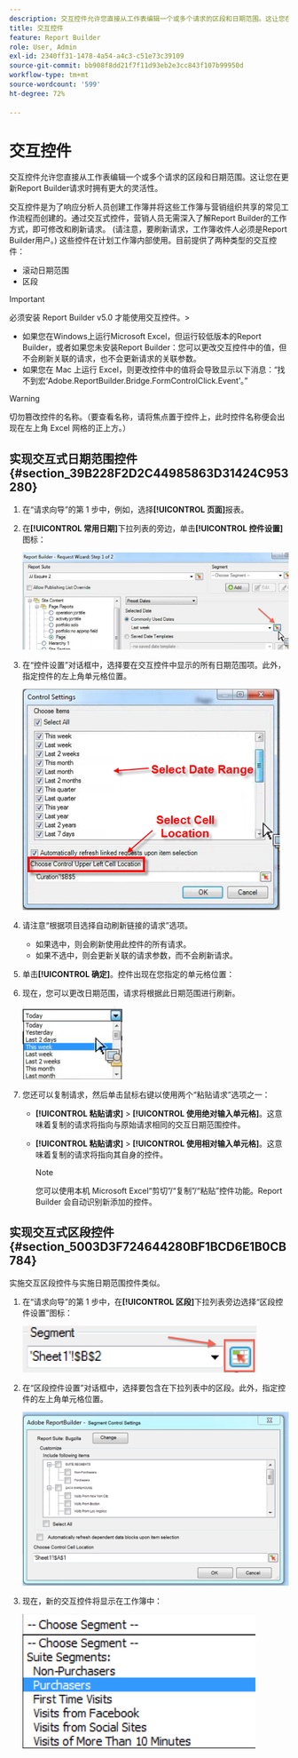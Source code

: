 ```yaml
---
description: 交互控件允许您直接从工作表编辑一个或多个请求的区段和日期范围。这让您在更新Report Builder请求时拥有更大的灵活性。
title: 交互控件
feature: Report Builder
role: User, Admin
exl-id: 2340ff31-1478-4a54-a4c3-c51e73c39109
source-git-commit: bb908f8dd21f7f11d93eb2e3cc843f107b99950d
workflow-type: tm+mt
source-wordcount: '599'
ht-degree: 72%

---
```


# 交互控件

交互控件允许您直接从工作表编辑一个或多个请求的区段和日期范围。这让您在更新Report Builder请求时拥有更大的灵活性。

交互控件是为了响应分析人员创建工作簿并将这些工作簿与营销组织共享的常见工作流程而创建的。通过交互式控件，营销人员无需深入了解Report Builder的工作方式，即可修改和刷新请求。 (请注意，要刷新请求，工作簿收件人必须是Report Builder用户。) 这些控件在计划工作簿内部使用。目前提供了两种类型的交互控件：

* 滚动日期范围
* 区段

>[!IMPORTANT]
>
>必须安装 Report Builder v5.0 才能使用交互控件。>
>* 如果您在Windows上运行Microsoft Excel，但运行较低版本的Report Builder，或者如果您未安装Report Builder：您可以更改交互控件中的值，但不会刷新关联的请求，也不会更新请求的关联参数。
>* 如果您在 Mac 上运行 Excel，则更改控件中的值将会导致显示以下消息：“找不到宏‘Adobe.ReportBuilder.Bridge.FormControlClick.Event’。”
>

>[!WARNING]
>
>切勿篡改控件的名称。（要查看名称，请将焦点置于控件上，此时控件名称便会出现在左上角 Excel 网格的正上方。）

## 实现交互式日期范围控件 {#section_39B228F2D2C44985863D31424C953280}

1. 在“请求向导”的第 1 步中，例如，选择&#x200B;**[!UICONTROL 页面]**&#x200B;报表。
1. 在&#x200B;**[!UICONTROL 常用日期]**&#x200B;下拉列表的旁边，单击&#x200B;**[!UICONTROL 控件设置]**&#x200B;图标：

   ![“请求向导：第1步”屏幕截图，突出显示“控件设置”图标。](assets/date_range_control.png)

1. 在“控件设置”对话框中，选择要在交互控件中显示的所有日期范围项。此外，指定控件的左上角单元格位置。

   ![显示选定日期范围项和左上角单元格位置的屏幕截图。](assets/control_settings.png)

1. 请注意“根据项目选择自动刷新链接的请求”选项。

   * 如果选中，则会刷新使用此控件的所有请求。
   * 如果不选中，则会更新关联的请求参数，而不会刷新请求。

1. 单击&#x200B;**[!UICONTROL 确定]**。控件出现在您指定的单元格位置：

1. 现在，您可以更改日期范围，请求将根据此日期范围进行刷新。

   ![显示选定日期范围的屏幕快照。](assets/date_range_control_interactive.png)

1. 您还可以复制请求，然后单击鼠标右键以使用两个“粘贴请求”选项之一：

   * **[!UICONTROL 粘贴请求]** > **[!UICONTROL 使用绝对输入单元格]**。这意味着复制的请求将指向与原始请求相同的交互日期范围控件。

   * **[!UICONTROL 粘贴请求]** > **[!UICONTROL 使用相对输入单元格]**。这意味着复制的请求将指向其自身的控件。

     >[!NOTE]
     >
     >您可以使用本机 Microsoft Excel“剪切”/“复制”/“粘贴”控件功能。Report Builder 会自动识别新添加的控件。

## 实现交互式区段控件 {#section_5003D3F724644280BF1BCD6E1B0CB784}

实施交互区段控件与实施日期范围控件类似。

1. 在“请求向导”的第 1 步中，在&#x200B;**[!UICONTROL 区段]**&#x200B;下拉列表旁边选择“区段控件设置”图标：

   ![区段控件设置图标屏幕截图。](assets/segment_interactive_1.png)

1. 在“区段控件设置”对话框中，选择要包含在下拉列表中的区段。此外，指定控件的左上角单元格位置。

   ![显示选定区段和单元格位置的“区段控制设置”的屏幕截图。](assets/segment_drop_down_properties.png)

1. 现在，新的交互控件将显示在工作簿中：

   ![显示选定新交互控件的屏幕截图。](assets/segment_interactive_3.png)
